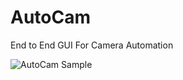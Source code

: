 # AutoCam

End to End GUI For Camera Automation

![AutoCam Sample](https://github.com/SivaKranthiKumar/AutoCam/blob/master/build/AutoCam.png)
